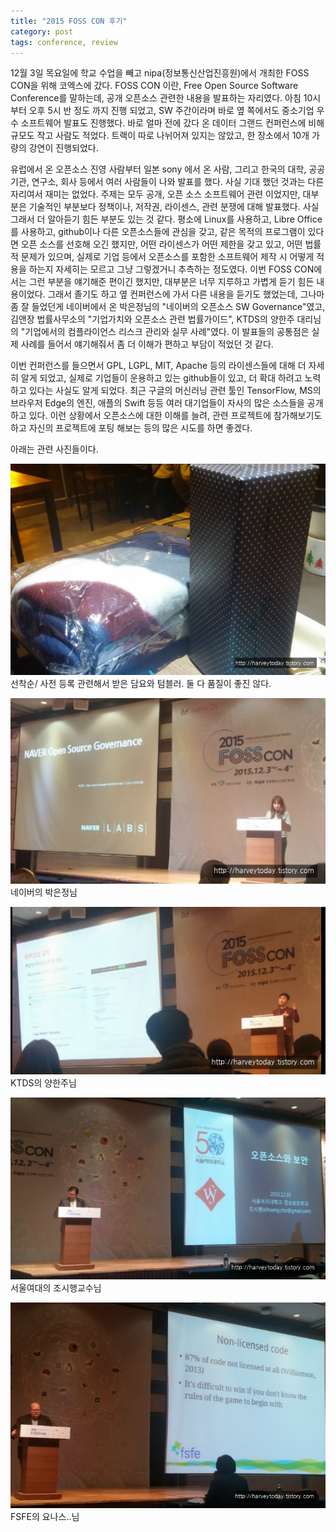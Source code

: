 ```yaml
---
title: "2015 FOSS CON 후기"
category: post
tags: conference, review
---
```

12월 3일 목요일에 학교 수업을 빼고 nipa(정보통신산업진흥원)에서 개최한 FOSS CON을 위해 코엑스에 갔다. FOSS CON 이란, Free Open Source Software Conference를 말하는데, 공개 오픈소스 관련한 내용을 발표하는 자리였다. 아침 10시부터 오후 5시 반 정도 까지 진행 되었고, SW 주간이라며 바로 옆 쪽에서도 중소기업 우수 소프트웨어 발표도 진행했다. 바로 얼마 전에 갔다 온 데이터 그랜드 컨퍼런스에 비해 규모도 작고 사람도 적었다.  트랙이 따로 나뉘어져 있지는 않았고, 한 장소에서 10개 가량의 강연이 진행되었다.  

유럽에서 온 오픈소스 진영 사람부터 일본 sony 에서 온 사람, 그리고 한국의 대학, 공공기관, 연구소, 회사 등에서 여러 사람들이 나와 발표를 했다. 사실 기대 했던 것과는 다른 자리여서 재미는 없었다. 주제는 모두 공개, 오픈 소스 소프트웨어 관련 이었지만, 대부분은 기술적인 부분보다 정책이나, 저작권, 라이센스, 관련 분쟁에 대해 발표했다. 사실 그래서 더 알아듣기 힘든 부분도 있는 것 같다. 평소에 Linux를 사용하고, Libre Office를 사용하고, github이나 다른 오픈소스들에 관심을 갖고, 같은 목적의 프로그램이 있다면 오픈 소스를 선호해 오긴 했지만, 어떤 라이센스가 어떤 제한을 갖고 있고, 어떤 법률적 문제가 있으며, 실제로 기업 등에서 오픈소스를 포함한 소프트웨어 제작 시 어떻게 적용을 하는지 자세히는 모르고 그냥 그렇겠거니 추측하는 정도였다.  이번 FOSS CON에서는 그런 부분을 얘기해준 편이긴 했지만, 대부분은 너무 지루하고 가볍게 듣기 힘든 내용이었다. 그래서 졸기도 하고 옆 컨퍼런스에 가서 다른 내용을 듣기도 했었는데, 그나마 좀 잘 들었던게 네이버에서 온 박은정님의 "네이버의 오픈소스 SW Governance"였고, 김앤장 법률사무소의 "기업가치와 오픈소스 관련 법률가이드", KTDS의 양한주 대리님의 "기업에서의 컴플라이언스 리스크 관리와 실무 사례"였다. 이 발표들의 공통점은 실제 사례를 들어서 얘기해줘서 좀 더 이해가 편하고 부담이 적었던 것 같다.  

이번 컨퍼런스를 들으면서 GPL, LGPL, MIT, Apache 등의 라이센스들에 대해 더 자세히 알게 되었고, 실제로 기업들이 운용하고 있는 github들이 있고, 더 확대 하려고 노력하고 있다는 사실도 알게 되었다. 최근 구글의 머신러닝 관련 툴인 TensorFlow, MS의 브라우저 Edge의 엔진, 애플의 Swift 등등 여러 대기업들이 자사의 많은 소스들을 공개하고 있다. 이런 상황에서 오픈소스에 대한 이해를 늘려, 관련 프로젝트에 참가해보기도 하고 자신의 프로젝트에 포팅 해보는 등의 많은 시도를 하면 좋겠다.


아래는 관련 사진들이다.


![사진 1](/images/2015-12-07/01.jpg)
선착순/ 사전 등록 관련해서 받은 담요와 텀블러. 둘 다 품질이 좋진 않다.



![사진 2](/images/2015-12-07/02.jpg)
네이버의 박은정님


![사진 3](/images/2015-12-07/03.jpg)
KTDS의 양한주님


![사진 4](/images/2015-12-07/04.jpg)
서울여대의 조시행교수님


![사진 5](/images/2015-12-07/05.jpg)
FSFE의 요나스..님
